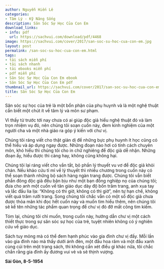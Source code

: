 ```yaml
---
author: Nguyễn Hiến Lê
categories:
- Tâm Lý - Kỹ Năng Sống
description: Săn Sóc Sự Học Của Con Em
download_links:
- info: pdf
  url: https://sachvui.com/download/pdf/4468
image: https://sachvui.com/cover/2017/san-soc-su-hoc-cua-con-em.jpg
layout: post
permalink: /san-soc-su-hoc-cua-con-em.html
tags:
- tải sách miễn phí
- tải sách nhanh
- tải ebooks miễn phí
- pdf miễn phí
- Săn Sóc Sự Học Của Con Em ebook
- Săn Sóc Sự Học Của Con Em pdf
thumbnail_url: https://sachvui.com/cover/2017/san-soc-su-hoc-cua-con-em.jpg
title: Săn Sóc Sự Học Của Con Em
---
```


 <div class="item-desc text-justify"> <p>Săn sóc sự học của trẻ là một bổn phận của phụ huynh và là một nghệ thuật cần biết một chút ít về tâm lý và môn sư phạm.</p><p>Vì thấy từ trước tới nay chưa có ai giúp độc giả hiểu nghệ thuật đó và làm trọn nhiệm vụ đó, nên chúng tôi soạn cuốn này, đem kinh nghiệm của một người cha và một nhà giáo ra góp ý kiến với chư vị.</p><p>Chúng tôi ráng viết cho thật giản dị để những bực phụ huynh ít học cũng có thể hiểu và áp dụng ngay được. Những đoạn nào hơi có tính cách chuyên môn, khó hiểu thì chúng tôi cho in chữ nghiêng để độc giả dễ nhận. Những đoạn ấy, hiểu được thì càng hay, không cũng không hại.</p><p>Chúng tôi lại ráng viết cho vắn tắt, bỏ phần lý thuyết vu vơ để độc giả khỏi chán. Nếu khảo cứu tỉ mỉ về lý thuyết thì nhiều chương trong cuốn này có thể soạn thành những bộ sách hàng ngàn trang được. Chúng tôi vẫn biết phần đông độc giả đều bận bịu như một bạn đồng nghiệp nọ của chúng tôi; đưa cho anh một cuốn về tân giáo dục dày độ bốn trăm trang, anh xua tay và lắc đầu lia lịa: “Không có thì giờ, không có thì giờ”, nên tự hạn chế, không viết quá trăm rưỡi trang. Song chúng tôi chắc vẫn có một số độc giả chưa được thỏa mãn khi đọc hết cuốn này và muốn tìm hiểu thêm, nên chúng tôi sẽ kể tên những tác phẩm quan trọng để chư vị đó đỡ mất công tìm kiếm.</p><p>Tóm lại, chúng tôi chỉ muốn, trong cuốn này, hướng dẫn chư vị một cách thiết thực trong sự săn sóc sự học của trẻ, tuyệt nhiên không có ý nghiên cứu về giáo dục.</p><p>Sách tuy mỏng mà có thể đem hạnh phúc vào gia đình chư vị đấy. Mỗi lần vào gia đình nào mà thấy dưới ánh đèn, một đầu hoa râm và một đầu xanh cùng cúi trên một trang sách, thì không cần xét điều gì khác nữa, tôi chắc chắn rằng gia đình ấy đương vui vẻ và sẽ thịnh vượng.</p><p><strong>Sài Gòn, 8-5-1954</strong></p> </div>